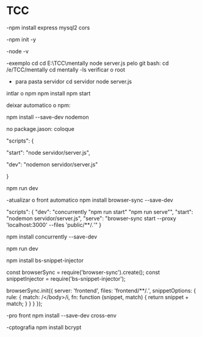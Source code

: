 # TCC
-npm install express mysql2 cors

-npm init -y

-node -v

-exemplo cd cd E:\TCC\mentally node server.js
pelo git bash: cd /e/TCC/mentally
cd mentally 
-ls verificar o root

- para pasta servidor 
cd servidor
node server.js

intlar o npm
npm install
npm start

deixar automatico o npm:

npm install --save-dev nodemon

no package.jason: coloque

"scripts": {

  "start": "node servidor/server.js",
  
  "dev": "nodemon servidor/server.js"
  
}

npm run dev

-atualizar o front automatico
npm install browser-sync --save-dev

"scripts": {
  "dev": "concurrently \"npm run start\" \"npm run serve\"",
  "start": "nodemon servidor/server.js",
  "serve": "browser-sync start --proxy 'localhost:3000' --files 'public/**/*.*'"
}

npm install concurrently --save-dev

npm run dev

npm install bs-snippet-injector

const browserSync = require('browser-sync').create();
const snippetInjector = require('bs-snippet-injector');

browserSync.init({
  server: 'frontend',
  files: 'frontend/**/*.*',
  snippetOptions: {
    rule: {
      match: /<\/body>/i,
      fn: function (snippet, match) {
        return snippet + match;
      }
    } 
  }
});

-pro front
npm install --save-dev cross-env

-cptografia
npm install bcrypt
